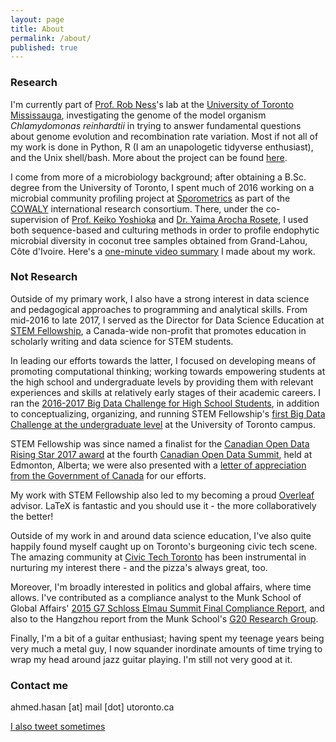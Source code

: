 ```yaml
---
layout: page
title: About
permalink: /about/
published: true
---
```


### Research

I'm currently part of [Prof. Rob Ness](http://sites.utm.utoronto.ca/ness/content/research)'s lab at the [University of Toronto Mississauga](http://www.utm.utoronto.ca/biology/), investigating the genome of the model organism _Chlamydomonas reinhardtii_ in trying to answer fundamental questions about genome evolution and recombination rate variation. Most if not all of my work is done in Python, R (I am an unapologetic tidyverse enthusiast), and the Unix shell/bash. More about the project can be found [here](https://github.com/aays/fiftyshadesofgreen/wiki).

I come from more of a microbiology background; after obtaining a B.Sc. degree from the University of Toronto, I spent much of 2016 working on a microbial community profiling project at [Sporometrics](http://sporometrics.com) as part of the [COWALY](http://cowaly.com) international research consortium. There, under the co-supervision of [Prof. Keiko Yoshioka](http://labs.csb.utoronto.ca/yoshioka/) and [Dr. Yaima Arocha Rosete](http://www.sporometrics.com/company/team/dr-yaima-arocha-rosete/), I used both sequence-based and culturing methods in order to profile endophytic microbial diversity in coconut tree samples obtained from Grand-Lahou, Côte d'Ivoire. Here's a [one-minute video summary](https://www.youtube.com/watch?v=59eKe4kp1bU) I made about my work.

### Not Research

Outside of my primary work, I also have a strong interest in data science and pedagogical approaches to programming and analytical skills. From mid-2016 to late 2017, I served as the Director for Data Science Education at [STEM Fellowship](http://stemfellowship.org), a Canada-wide non-profit that promotes education in scholarly writing and data science for STEM students. 

In leading our efforts towards the latter, I focused on developing means of promoting computational thinking; working towards empowering students at the high school and undergraduate levels by providing them with relevant experiences and skills at relatively early stages of their academic careers. I ran the [2016-2017 Big Data Challenge for High School Students](http://stemfellowship.org/big-data-challenge/), in addition to conceptualizing, organizing, and running STEM Fellowship's [first Big Data Challenge at the undergraduate level](https://bigdatachallenge.github.io) at the University of Toronto campus.

STEM Fellowship was since named a finalist for the [Canadian Open Data Rising Star 2017 award](http://opendatasummit.ca/wp-content/uploads/2017/06/CanadianOpenDataAwards2017JuryStatementFINAL.pdf) at the fourth [Canadian Open Data Summit](http://opendatasummit.ca), held at Edmonton, Alberta; we were also presented with a [letter of appreciation from the Government of Canada](http://stemfellowship.org/wp-content/uploads/2016/10/honourable_scroll.jpg) for our efforts. 

My work with STEM Fellowship also led to my becoming a proud [Overleaf](https://www.overleaf.com/advisors#!members) advisor. LaTeX is fantastic and you should use it - the more collaboratively the better!

Outside of my work in and around data science education, I've also quite happily found myself caught up on Toronto's burgeoning civic tech scene. The amazing community at [Civic Tech Toronto](http://www.civictech.ca) has been instrumental in nurturing my interest there - and the pizza's always great, too.

Moreover, I'm broadly interested in politics and global affairs, where time allows. I've contributed as a compliance analyst to the Munk School of Global Affairs' [2015 G7 Schloss Elmau Summit Final Compliance Report](http://www.g8.utoronto.ca/evaluations/2015compliance-final/), and also to the Hangzhou report from the Munk School's [G20 Research Group](http://www.g20.utoronto.ca). 

Finally, I'm a bit of a guitar enthusiast; having spent my teenage years being very much a metal guy, I now squander inordinate amounts of time trying to wrap my head around jazz guitar playing. I'm still not very good at it.

### Contact me

ahmed.hasan [at] mail [dot] utoronto.ca

[I also tweet sometimes](http://twitter.com/microbialwalrus)
